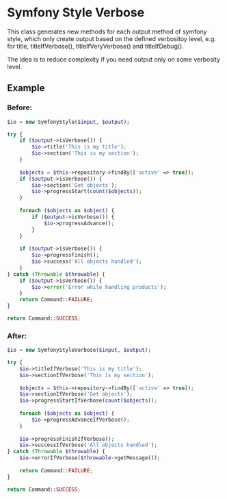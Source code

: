 # Symfony Style Verbose
This class generates new methods for each output method of symfony style, which only create output based on the defined
verbositoy level, e.g. for title, titleIfVerbose(), titleIfVeryVerbose() and titleIfDebug().

The idea is to reduce complexity if you need output only on some verbosity level.

## Example
### Before:
```php
$io = new SymfonyStyle($input, $output);

try {
    if ($output->isVerbose()) {
        $io->title('This is my title');
        $io->section('This is my section');
    }
    
    $objects = $this->repository->findBy(['active' => true]);
    if ($output->isVerbose()) {
        $io->section('Get objects');
        $io->progressStart(count($objects));
    }
    
    foreach ($objects as $object) {
        if ($output->isVerbose()) {
            $io->progressAdvance();
        }
    }
    
    if ($output->isVerbose()) {
        $io->progressFinish();
        $io->success('All objects handled');
    } 
} catch (Throwable $throwable) {
    if ($output->isVerbose()) {
        $io->error('Error while handling products');
    }
    return Command::FAILURE;
}

return Command::SUCCESS;
```
### After:
```php
$io = new SymfonyStyleVerbose($input, $output);

try {
    $io->titleIfVerbose('This is my title');
    $io->sectionIfVerbose('This is my section');
    
    $objects = $this->repository->findBy(['active' => true]);
    $io->sectionIfVerbose('Get objects');
    $io->progressStartIfVerbose(count($objects));
        
    foreach ($objects as $object) {
        $io->progressAdvanceIfVerbose();
    }
    
    $io->progressFinishIfVerbose();
    $io->successIfVerbose('All objects handled');
} catch (Throwable $throwable) {
    $io->errorIfVerbose($throwable->getMessage());
    
    return Command::FAILURE;
}

return Command::SUCCESS;
```

